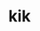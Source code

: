 ---
blog: https://www.kik.com/news
facebook: https://www.facebook.com/kikplaynice
github: kikinteractive
logohandle: kik
sort: kik
title: kik
twitter: kik
website: https://www.kik.com/
wikipedia: https://en.wikipedia.org/wiki/Kik_Messenger
---